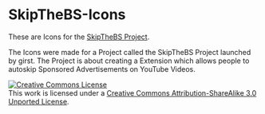 # SkipTheBS-Icons
These are Icons for the <a href="https://github.com/girst/SkipTheBS">SkipTheBS Project</a>.

The Icons were made for a Project called the SkipTheBS Project launched by girst. The Project is about creating a Extension which allows people to autoskip Sponsored Advertisements on YouTube Videos. 


<a rel="license" href="http://creativecommons.org/licenses/by-sa/3.0/"><img alt="Creative Commons License" style="border-width:0" src="https://i.creativecommons.org/l/by-sa/3.0/88x31.png" /></a><br />This work is licensed under a <a rel="license" href=" http://creativecommons.org/licenses/by-sa/3.0/">Creative Commons Attribution-ShareAlike 3.0 Unported License</a>.
